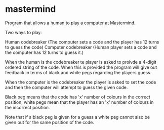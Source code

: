 # mastermind

Program that allows a human to play a computer at Mastermind.

Two ways to play:

Human codebreaker (The computer sets a code and the player has 12 turns to guess the code)
Computer codebreaker (Human player sets a code and the computer has 12 turns to guess it.)

When the human is the codebreaker te player is asked to proivde a 4-digit ordered string of the code. 
When this is provided the program will give out feedback in terms of black and white pegs regarding the players guess.

When the computer is the codebreaker the player is asked to set the code and then the computer will attempt to guess the given code.

Black peg means that the code has 'x' number of colours in the correct position, white pegs mean that the player has an 'x' number of colours in the incorrect position.

Note that if a black peg is given for a guess a white peg cannot also be given out for the same position of the code.

